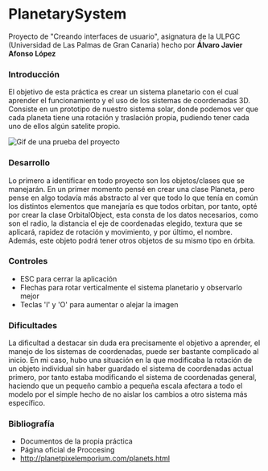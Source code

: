 # PlanetarySystem
Proyecto de "Creando interfaces de usuario", asignatura de la ULPGC (Universidad de Las Palmas de Gran Canaria) hecho por **Álvaro Javier Afonso López**

### Introducción
El objetivo de esta práctica es crear un sistema planetario con el cual aprender el funcionamiento y el uso de los sistemas de coordenadas 3D. Consiste en un prototipo de nuestro sistema solar, donde podemos ver que cada planeta tiene una rotación y traslación propia, pudiendo tener cada uno de ellos algún satelite propio.

![Gif de una prueba del proyecto]()

### Desarrollo
Lo primero a identificar en todo proyecto son los objetos/clases que se manejarán. En un primer momento pensé en crear una clase Planeta, pero pense en algo todavía más abstracto al ver que todo lo que tenía en común los distintos elementos que manejaría es que todos orbitan, por tanto, opté por crear la clase OrbitalObject, esta consta de los datos necesarios, como son el radio, la distancia el eje de coordenadas elegido, textura que se aplicará, rapidez de rotación y movimiento, y por último, el nombre. Además, este objeto podrá tener otros objetos de su mismo tipo en órbita.

### Controles
* ESC para cerrar la aplicación
* Flechas para rotar verticalmente el sistema planetario y observarlo mejor
* Teclas 'I' y 'O' para aumentar o alejar la imagen

### Dificultades
La dificultad a destacar sin duda era precisamente el objetivo a aprender, el manejo de los sistemas de coordenadas, puede ser bastante complicado al inicio. En mi caso, hubo una situación en la que modificaba la rotación de un objeto individual sin haber guardado el sistema de coordenadas actual primero, por tanto estaba modificando el sistema de coordenadas general, haciendo que un pequeño cambio a pequeña escala afectara a todo el modelo por el simple hecho de no aislar los cambios a otro sistema más específico.

### Bibliografía
* Documentos de la propia práctica
* Página oficial de Proccesing
* http://planetpixelemporium.com/planets.html
